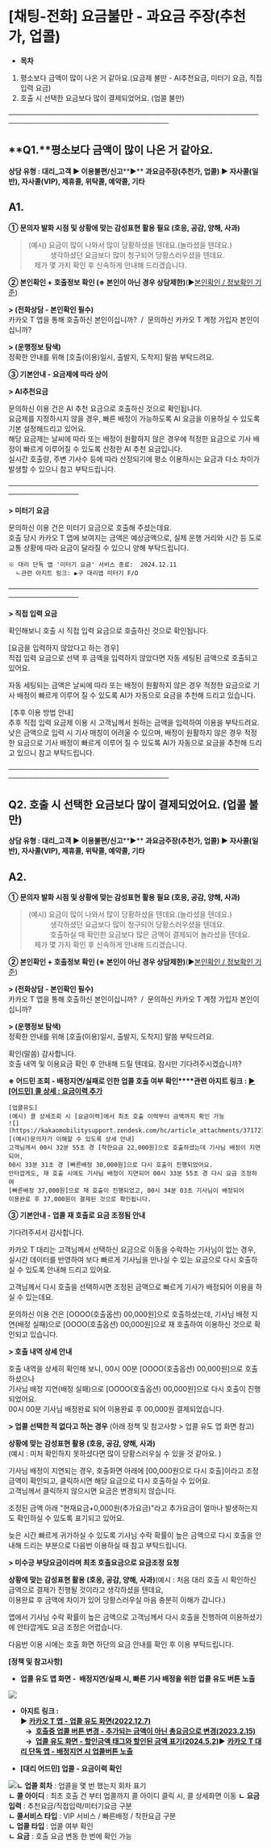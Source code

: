 # [채팅-전화] 요금불만 - 과요금 주장(추천가, 업콜)

* **목차**

1. 평소보다 금액이 많이 나온 거 같아요.(요금제 불만 - AI추천요금, 미터기 요금, 직접 입력 요금)
2. 호출 시 선택한 요금보다 많이 결제되었어요. (업콜 불만)

──────────────────────────────────────────────────────────────────────────────────

**Q1.****평소보다 금액이 많이 나온 거 같아요.**
--------------------------------

**상담 유형 : 대리\_고객 ▶ 이용불편/신고****▶** **과요금주장(추천가, 업콜) ▶ 자사콜(일반), 자사콜(VIP), 제휴콜, 위탁콜, 예약콜, 기타**

**A1.**
-------

****① 문의자 발화 시점 및 상황에 맞는 감성표현 활용 필요 (호응, 공감, 양해, 사과)****

> (예시) 요금이 많이 나와서 많이 당황하셨을 텐데요.(놀라셨을 텐데요.)  
           생각하셨던 요금보다 많이 청구되어 당황스러우셨을 텐데요.  
   제가 몇 가지 확인 후 신속하게 안내해 드리겠습니다.

**② 본인확인 + 호출정보 확인 ****(※ 본인이 아닌 경우 상담제한)******(▶[본인확인 / 정보확인 기준](https://kakaomobilitysupport.zendesk.com/hc/ko/articles/42054092774553))

**> (전화상담 - 본인확인 필수)**  
카카오 T 앱을 통해 호출하신 본인이십니까?  /  문의하신 카카오 T 계정 가입자 본인이십니까?

**> (운행정보 탐색)**  
정확한 안내를 위해 [호출(이용)일시, 출발지, 도착지] 말씀 부탁드려요.

**③ 기본안내 - 요금제에 따라 상이**

**>  AI추천요금**

문의하신 이용 건은 AI 추천 요금으로 호출하신 것으로 확인됩니다.  
요금제를 지정하시지 않을 경우, 빠른 배정이 가능하도록 AI 요금을 이용하실 수 있도록 기본 설정해드리고 있어요.  
해당 요금제는 날씨에 따라 또는 배정이 원활하지 않은 경우에 적정한 요금으로 기사 배정이 빠르게 이루어질 수 있도록 산정한 AI 추천 요금입니다.  
실시간 호출량, 주변 기사수 등에 따라 산정되기에 평소 이용하시는 요금과 다소 차이가 발생할 수 있으니 참고 부탁드립니다.

────────────────────────────────────────────────────────────────

**> 미터기 요금**

문의하신 이용 건은 미터기 요금으로 호출해 주셨는데요.  
호출 당시 카카오 T 앱에 보여지는 금액은 예상금액으로, 실제 운행 거리와 시간 등 도로교통 상황에 따라 요금이 달라질 수 있으니 양해 부탁드립니다.

```
※ 대리 단독 앱 '미터기 요금' 서비스 종료:  2024.12.11  
  ㄴ관련 아지트 링크: ▶구 대리앱 미터기 F/O
```

────────────────────────────────────────────────────────────────

**> 직접 입력 요금**

확인해보니 호출 시 직접 입력 요금으로 호출하신 것으로 확인됩니다.

[요금을 입력하지 않았다고 하는 경우]  
직접 입력 요금으로 선택 후 금액을 입력하지 않았다면 자동 세팅된 금액으로 호출되고 있어요.

자동 세팅되는 금액은 날씨에 따라 또는 배정이 원활하지 않은 경우 적정한 요금으로 기사 배정이 빠르게 이루어 질 수 있도록 AI가 자동으로 요금을 추천해 드리고 있습니다.

 [추후 이용 방법 안내]  
추후 직접 입력 요금제 이용 시 고객님께서 원하는 금액을 입력하여 이용을 부탁드려요.  
낮은 금액으로 입력 시 기사 매칭이 어려울 수 있으며, 배정이 원활하지 않은 경우 적정한 요금으로 기사 배정이 빠르게 이루어 질 수 있도록 AI가 자동으로 요금을 추천해 드리고 있으니 참고 부탁드립니다.

──────────────────────────────────────────────────────────────────────────────────

**Q2. 호출 시 선택한 요금보다 많이 결제되었어요. (업콜 불만)**
----------------------------------------

**상담 유형 : 대리\_고객 ▶ 이용불편/신고****▶** **과요금주장(추천가, 업콜) ▶ 자사콜(일반), 자사콜(VIP), 제휴콜, 위탁콜, 예약콜, 기타**

**A2.**
-------

****① 문의자 발화 시점 및 상황에 맞는 감성표현 활용 필요 (호응, 공감, 양해, 사과)****

> (예시) 요금이 많이 나와서 많이 당황하셨을 텐데요.(놀라셨을 텐데요.)  
           생각하셨던 요금보다 많이 청구되어 당황스러우셨을 텐데요.  
           호출하실 때 확인한 요금보다 많은 금액이 결제되어 놀라셨을 텐데요.  
   제가 몇 가지 확인 후 신속하게 안내해 드리겠습니다.

**② 본인확인 + 호출정보 확인 ****(※ 본인이 아닌 경우 상담제한)******(▶[본인확인 / 정보확인 기준](https://kakaomobilitysupport.zendesk.com/hc/ko/articles/42054092774553))

**> (전화상담 - 본인확인 필수)**  
카카오 T 앱을 통해 호출하신 본인이십니까?  /  문의하신 카카오 T 계정 가입자 본인이십니까?

**> (운행정보 탐색)**  
정확한 안내를 위해 [호출(이용)일시, 출발지, 도착지] 말씀 부탁드려요.

확인(말씀) 감사합니다.  
호출 내역 및 이용요금 확인 후 안내해 드릴 텐데요. 잠시만 기다려주시겠습니까?

**※ 어드민 조회 - 배정지연/실패로 인한 업콜 호출 여부 확인****관련 아지트 링크 : [▶ [어드민] 콜 상세 : 요금이력 추가](https://ext.agit.in/g/300016075/wall/410251636)**

```
[업콜유도]  
(예시) 콜 상세조회 시 [요금이력]에서 최초 호출 이력부터 금액까지 확인 가능  
![](https://kakaomobilitysupport.zendesk.com/hc/article_attachments/37172707557145)  
[(예시)문의자가 이해할 수 있도록 상세 안내]  
고객님께서 00시 32분 55초 경 [착한요금 22,000원]으로 호출하셨는데 기사님 배정이 지연되어,  
00시 33분 31초 경 [빠른배정 30,000원]으로 다시 호출이 진행되었어요.  
안타깝게도, 재 호출 시에도 기사님 배정이 지연되어 00시 33분 55초 경 다시 요금 조정하여  
[빠른배정 37,000원]으로 재 호출이 진행되었고, 00시 34분 03초 기사님이 배정되어  
이용완료 후 37,000원이 결제된 것으로 확인됩니다.  

```

**③ 기본안내 - 업콜 재 호출로 요금 조정됨 안내**

기다려주셔서 감사합니다.

카카오 T 대리는 고객님께서 선택하신 요금으로 이동을 수락하는 기사님이 없는 경우,  
실시간 데이터를 반영하여 보다 빠르게 기사님을 만나실 수 있는 요금으로 다시 호출하실 수 있도록 안내해 드리고 있어요.

고객님께서 다시 호출을 선택하시면 조정된 금액으로 빠르게 기사가 배정되어 이용을 하실 수 있는데요.

문의하신 이용 건은 [OOOO(호출옵션) 00,000원]으로 호출하셨는데, 기사님 배정 지연(배정 실패)으로 [OOOO(호출옵션) 00,000원]으로 재 호출하여 이용하신 것으로 확인되고 있습니다.

**> 호출 내역 상세 안내**

호출 내역을 상세히 확인해 보니, 00시 00분 [OOOO(호출옵션) 00,000원]으로 호출하셨으나  
기사님 배정 지연(배정 실패)으로 [OOOO(호출옵션) 00,000원]으로 다시 호출이 진행되었어요.  
00시 00분 기사님 배정완료 되어 이용완료 후 00,000원 결제되었습니다.

**> 업콜 선택한 적 없다고 하는 경우** (아래 정책 및 참고사항 > 업콜 유도 앱 화면 참고)

**상황에 맞는 감성표현 활용 (호응, 공감, 양해, 사과)**  
(예시 : 미처 확인하지 못하셨다면 많이 당황스러우실 수 있을 것 같아요. )

기사님 배정이 지연되는 경우, 호출화면 아래에 [00,000원으로 다시 호출]이라고 조정 금액이 확인되고, 클릭하시면 해당 요금으로 다시 호출하실 수 있어요.  
고객님께서 클릭하지 않으시면 요금은 변경되지 않습니다.

조정된 금액 아래 "현재요금+0,000원(추가요금)"라고 추가요금이 얼마나 발생하는지도 확인하실 수 있도록 표기되고 있어요.

늦은 시간 빠르게 귀가하실 수 있도록 기사님 수락 확률이 높은 금액으로 다시 호출을 안내해 드리는 부분으로 다음번 이용하실 때 참고 부탁드립니다.

**> 미수긍 부당요금이라며 최초 호출요금으로 요금조정 요청**

**상황에 맞는 감성표현 활용 (호응, 공감, 양해, 사과)**(예시 : 처음 대리 호출 시 확인하신 금액으로 결제가 진행될 것이라고 생각하셨을 텐데요,  
이용완료 후 금액에 차이가 있어 당황스러우실 마음 충분히 이해가 갑니다.)

앱에서 기사님 수락 확률이 높은 금액으로 고객님께서 다시 호출을 진행하여 이용하셨기에 안타깝게도 요금 조정은 어렵습니다.

다음번 이용 시에는 호출 화면 하단의 요금 안내를 확인 후 이용 부탁드립니다.

**[정책 및 참고사항]**

* **업콜 유도 앱 화면 -  배정지연/실패 시, 빠른 기사 배정을 위한 업콜 유도 버튼 노출**

![](https://kakaomobilitysupport.zendesk.com/hc/article_attachments/39119179029529)

* **아지트 링크 :   
  ▶ [카카오 T 앱 - 업콜 유도 화면(2022.12.7)](https://ext.agit.in/g/300016075/wall/367874321#comment_panel_369003610)    
     →  [호출중 업콜 버튼 변경 - 추가되는 금액이 아닌 총요금으로 변경(2023.2.15)](https://ext.agit.in/g/300016075/wall/374089529#comment_panel_374090966)  
     →  [업콜 유도 화면 - 할인금액 태그와 할인된 금액 표기(2024.5.2)](https://ext.agit.in/g/300016075/wall/400304879#comment_panel_400561468)**▶ **[카카오 T 대리 단독 앱 - 배정지연 시 업콜버튼 노출](https://ext.agit.in/g/300016075/wall/392223960#comment_panel_392226424)**

* ****[대리 어드민] 업콜 - 요금이력 확인****

![](https://kakaomobilitysupport.zendesk.com/hc/article_attachments/37173493614105)**ㄴ 업콜 회차** : 업콜을 몇 번 했는지 회차 표기  
**ㄴ 콜 아이디** : 최초 호출 건 부터 업콜까지 콜 아이디 클릭 시, 콜 상세화면 이동 **ㄴ 요금입력** : 추천요금/직접입력/미터기요금 구분  
**ㄴ 콜서비스 타입** : VIP 서비스 / 빠른배정 / 착한요금 구분  
**ㄴ 업콜 타입** : 업콜 여부 확인  
**ㄴ 요금** : 호출 요금 변동 한 번에 확인 가능